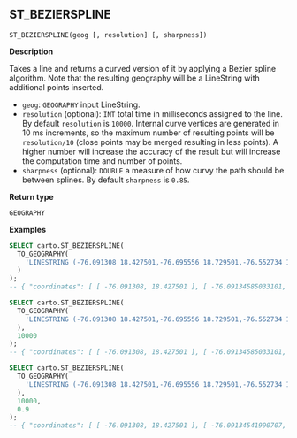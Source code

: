 ## ST_BEZIERSPLINE

```sql:signature
ST_BEZIERSPLINE(geog [, resolution] [, sharpness])
```

**Description**

Takes a line and returns a curved version of it by applying a Bezier spline algorithm. Note that the resulting geography will be a LineString with additional points inserted.

* `geog`: `GEOGRAPHY` input LineString.
* `resolution` (optional): `INT` total time in milliseconds assigned to the line. By default `resolution` is `10000`. Internal curve vertices are generated in 10 ms increments, so the maximum number of resulting points will be `resolution/10` (close points may be merged resulting in less points). A higher number will increase the accuracy of the result but will increase the computation time and number of points.
* `sharpness` (optional): `DOUBLE` a measure of how curvy the path should be between splines. By default `sharpness` is `0.85`.

**Return type**

`GEOGRAPHY`

**Examples**

```sql
SELECT carto.ST_BEZIERSPLINE(
  TO_GEOGRAPHY(
    'LINESTRING (-76.091308 18.427501,-76.695556 18.729501,-76.552734 19.40443,-74.61914 19.134789,-73.652343 20.07657,-73.157958 20.210656)'
  )
);
-- { "coordinates": [ [ -76.091308, 18.427501 ], [ -76.09134585033101, 18.427508082543092 ], ...
```

```sql
SELECT carto.ST_BEZIERSPLINE(
  TO_GEOGRAPHY(
    'LINESTRING (-76.091308 18.427501,-76.695556 18.729501,-76.552734 19.40443,-74.61914 19.134789,-73.652343 20.07657,-73.157958 20.210656)'
  ),
  10000
);
-- { "coordinates": [ [ -76.091308, 18.427501 ], [ -76.09134585033101, 18.427508082543092 ], ...
```

```sql
SELECT carto.ST_BEZIERSPLINE(
  TO_GEOGRAPHY(
    'LINESTRING (-76.091308 18.427501,-76.695556 18.729501,-76.552734 19.40443,-74.61914 19.134789,-73.652343 20.07657,-73.157958 20.210656)'
  ),
  10000,
  0.9
);
-- { "coordinates": [ [ -76.091308, 18.427501 ], [ -76.09134541990707, 18.42750717125151 ], ...
```
